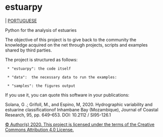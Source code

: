 # estuarpy
| [PORTUGUESE](./README-pt-BR.md)

Python for the analysis of estuaries

The objective of this project is to give back to the community the knowledge acquired
on the net through projects, scripts and examples shared by third parties.

The project is structured as follows:

     * "estuarpy": the code itself
         
     * "data":  the necessary data to run the examples:
        
     * "samples": the figures output


If you use it, you can quote this software in your publications:

Solana, G .; Grifoll, M., and Espino, M, 2020. Hydrographic variability and
estuarine classificationof Inhambane Bay (Mozambique), Journal of Coastal
Research, 95, pp. 649–653. DOI: 10.2112 / SI95-126.1


[© Author(s) 2020. This project is licensed under the terms of the Creative Commons Attribution 4.0 License.](./LICENSE.md) 

